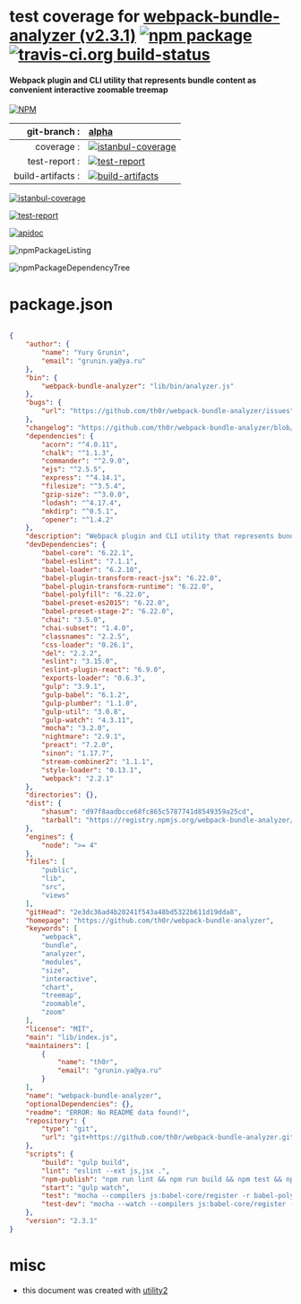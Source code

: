 # test coverage for  [webpack-bundle-analyzer (v2.3.1)](https://github.com/th0r/webpack-bundle-analyzer)  [![npm package](https://img.shields.io/npm/v/npmtest-webpack-bundle-analyzer.svg?style=flat-square)](https://www.npmjs.org/package/npmtest-webpack-bundle-analyzer) [![travis-ci.org build-status](https://api.travis-ci.org/npmtest/node-npmtest-webpack-bundle-analyzer.svg)](https://travis-ci.org/npmtest/node-npmtest-webpack-bundle-analyzer)
#### Webpack plugin and CLI utility that represents bundle content as convenient interactive zoomable treemap

[![NPM](https://nodei.co/npm/webpack-bundle-analyzer.png?downloads=true)](https://www.npmjs.com/package/webpack-bundle-analyzer)

| git-branch : | [alpha](https://github.com/npmtest/node-npmtest-webpack-bundle-analyzer/tree/alpha)|
|--:|:--|
| coverage : | [![istanbul-coverage](https://npmtest.github.io/node-npmtest-webpack-bundle-analyzer/build/coverage.badge.svg)](https://npmtest.github.io/node-npmtest-webpack-bundle-analyzer/build/coverage.html/index.html)|
| test-report : | [![test-report](https://npmtest.github.io/node-npmtest-webpack-bundle-analyzer/build/test-report.badge.svg)](https://npmtest.github.io/node-npmtest-webpack-bundle-analyzer/build/test-report.html)|
| build-artifacts : | [![build-artifacts](https://npmtest.github.io/node-npmtest-webpack-bundle-analyzer/glyphicons_144_folder_open.png)](https://github.com/npmtest/node-npmtest-webpack-bundle-analyzer/tree/gh-pages/build)|

[![istanbul-coverage](https://npmtest.github.io/node-npmtest-webpack-bundle-analyzer/build/screenCapture.buildCustomOrg.browser.coverage.html.png)](https://npmtest.github.io/node-npmtest-webpack-bundle-analyzer/build/coverage.html/index.html)

[![test-report](https://npmtest.github.io/node-npmtest-webpack-bundle-analyzer/build/screenCapture.buildCustomOrg.browser.%252Fhome%252Ftravis%252Fbuild%252Fnpmtest%252Fnode-npmtest-webpack-bundle-analyzer%252Ftmp%252Fbuild%252Ftest-report.html.png)](https://npmtest.github.io/node-npmtest-webpack-bundle-analyzer/build/test-report.html)

[![apidoc](https://npmdoc.github.io/node-npmdoc-webpack-bundle-analyzer/build/screenCapture.buildApidoc.browser.%252Fhome%252Ftravis%252Fbuild%252Fnpmdoc%252Fnode-npmdoc-webpack-bundle-analyzer%252Ftmp%252Fbuild%252Fapidoc.html.png)](https://npmdoc.github.io/node-npmdoc-webpack-bundle-analyzer/build/apidoc.html)

![npmPackageListing](https://npmtest.github.io/node-npmtest-webpack-bundle-analyzer/build/screenCapture.npmPackageListing.svg)

![npmPackageDependencyTree](https://npmtest.github.io/node-npmtest-webpack-bundle-analyzer/build/screenCapture.npmPackageDependencyTree.svg)



# package.json

```json

{
    "author": {
        "name": "Yury Grunin",
        "email": "grunin.ya@ya.ru"
    },
    "bin": {
        "webpack-bundle-analyzer": "lib/bin/analyzer.js"
    },
    "bugs": {
        "url": "https://github.com/th0r/webpack-bundle-analyzer/issues"
    },
    "changelog": "https://github.com/th0r/webpack-bundle-analyzer/blob/master/CHANGELOG.md",
    "dependencies": {
        "acorn": "^4.0.11",
        "chalk": "^1.1.3",
        "commander": "^2.9.0",
        "ejs": "^2.5.5",
        "express": "^4.14.1",
        "filesize": "^3.5.4",
        "gzip-size": "^3.0.0",
        "lodash": "^4.17.4",
        "mkdirp": "^0.5.1",
        "opener": "^1.4.2"
    },
    "description": "Webpack plugin and CLI utility that represents bundle content as convenient interactive zoomable treemap",
    "devDependencies": {
        "babel-core": "6.22.1",
        "babel-eslint": "7.1.1",
        "babel-loader": "6.2.10",
        "babel-plugin-transform-react-jsx": "6.22.0",
        "babel-plugin-transform-runtime": "6.22.0",
        "babel-polyfill": "6.22.0",
        "babel-preset-es2015": "6.22.0",
        "babel-preset-stage-2": "6.22.0",
        "chai": "3.5.0",
        "chai-subset": "1.4.0",
        "classnames": "2.2.5",
        "css-loader": "0.26.1",
        "del": "2.2.2",
        "eslint": "3.15.0",
        "eslint-plugin-react": "6.9.0",
        "exports-loader": "0.6.3",
        "gulp": "3.9.1",
        "gulp-babel": "6.1.2",
        "gulp-plumber": "1.1.0",
        "gulp-util": "3.0.8",
        "gulp-watch": "4.3.11",
        "mocha": "3.2.0",
        "nightmare": "2.9.1",
        "preact": "7.2.0",
        "sinon": "1.17.7",
        "stream-combiner2": "1.1.1",
        "style-loader": "0.13.1",
        "webpack": "2.2.1"
    },
    "directories": {},
    "dist": {
        "shasum": "d97f8aadbcce68fc865c5787741d8549359a25cd",
        "tarball": "https://registry.npmjs.org/webpack-bundle-analyzer/-/webpack-bundle-analyzer-2.3.1.tgz"
    },
    "engines": {
        "node": ">= 4"
    },
    "files": [
        "public",
        "lib",
        "src",
        "views"
    ],
    "gitHead": "2e3dc36ad4b20241f543a48bd5322b611d19dda8",
    "homepage": "https://github.com/th0r/webpack-bundle-analyzer",
    "keywords": [
        "webpack",
        "bundle",
        "analyzer",
        "modules",
        "size",
        "interactive",
        "chart",
        "treemap",
        "zoomable",
        "zoom"
    ],
    "license": "MIT",
    "main": "lib/index.js",
    "maintainers": [
        {
            "name": "th0r",
            "email": "grunin.ya@ya.ru"
        }
    ],
    "name": "webpack-bundle-analyzer",
    "optionalDependencies": {},
    "readme": "ERROR: No README data found!",
    "repository": {
        "type": "git",
        "url": "git+https://github.com/th0r/webpack-bundle-analyzer.git"
    },
    "scripts": {
        "build": "gulp build",
        "lint": "eslint --ext js,jsx .",
        "npm-publish": "npm run lint && npm run build && npm test && npm publish",
        "start": "gulp watch",
        "test": "mocha --compilers js:babel-core/register -r babel-polyfill",
        "test-dev": "mocha --watch --compilers js:babel-core/register -r babel-polyfill"
    },
    "version": "2.3.1"
}
```



# misc
- this document was created with [utility2](https://github.com/kaizhu256/node-utility2)
